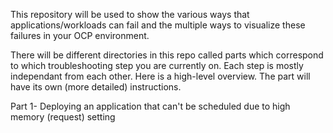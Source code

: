 This repository will be used to show the various ways that applications/workloads can fail and the multiple ways to visualize these failures in your OCP environment.

There will be different directories in this repo called parts which correspond to which troubleshooting step you are currently on.  Each step is mostly independant from each other.  Here is a high-level overview.  The part will have its own (more detailed) instructions.

Part 1- Deploying an application that can't be scheduled due to high memory (request) setting
